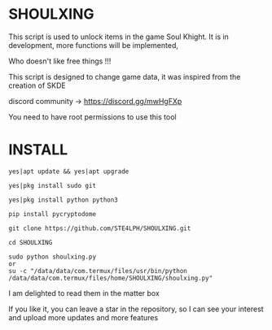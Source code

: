 # SHOULXING

This script is used to unlock items in the game Soul Khight.
It is in development, more functions will be implemented,

Who doesn't like free things !!!

This script is designed to change game data, it was inspired from the creation of SKDE

discord community -> https://discord.gg/mwHgFXp



You need to have root permissions to use this tool 

# INSTALL
```
yes|apt update && yes|apt upgrade
```
```
yes|pkg install sudo git
```
```
yes|pkg install python python3
```
```
pip install pycryptodome
```
```
git clone https://github.com/STE4LPH/SHOULXING.git
```
```
cd SHOULXING
```
```
sudo python shoulxing.py
or
su -c "/data/data/com.termux/files/usr/bin/python /data/data/com.termux/files/home/SHOULXING/shoulxing.py"
```


I am delighted to read them in the matter box 

If you like it, you can leave a star in the repository, so I can see your interest and upload more updates and more features
